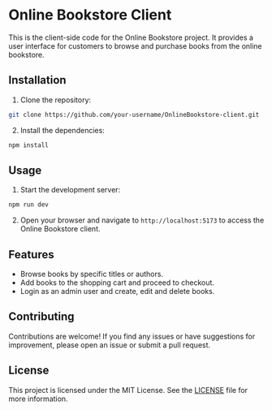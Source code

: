 # Online Bookstore Client

This is the client-side code for the Online Bookstore project. It provides a user interface for customers to browse and purchase books from the online bookstore.

## Installation

1. Clone the repository:

  ```bash
  git clone https://github.com/your-username/OnlineBookstore-client.git
  ```

2. Install the dependencies:

  ```bash
  npm install
  ```

## Usage

1. Start the development server:

  ```bash
  npm run dev
  ```

2. Open your browser and navigate to `http://localhost:5173` to access the Online Bookstore client.

## Features

- Browse books by specific titles or authors.
- Add books to the shopping cart and proceed to checkout.
- Login as an admin user and create, edit and delete books.

## Contributing

Contributions are welcome! If you find any issues or have suggestions for improvement, please open an issue or submit a pull request.

## License

This project is licensed under the MIT License. See the [LICENSE](LICENSE) file for more information.
